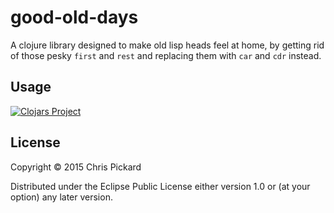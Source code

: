 # good-old-days

A clojure library designed to make old lisp heads feel at home, by getting rid of those pesky `first` and `rest` and replacing them with `car` and `cdr` instead.

## Usage

[![Clojars Project](http://clojars.org/good-old-days/latest-version.svg)](http://clojars.org/good-old-days)

## License

Copyright © 2015 Chris Pickard

Distributed under the Eclipse Public License either version 1.0 or (at
your option) any later version.
